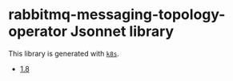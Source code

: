 # rabbitmq-messaging-topology-operator Jsonnet library

This library is generated with [`k8s`](https://github.com/jsonnet-libs/k8s).

- [1.8](1.8/README.md)
